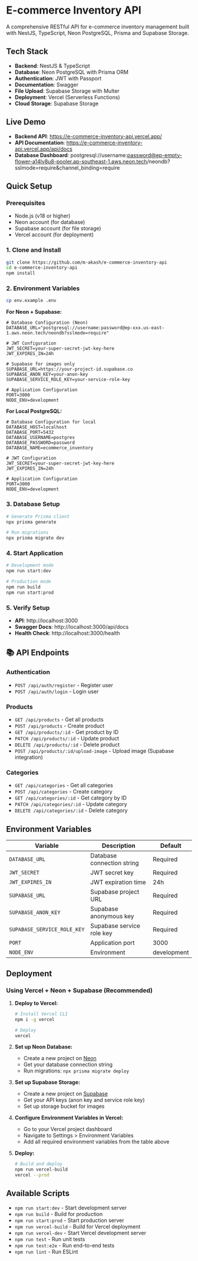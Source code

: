 # E-commerce Inventory API

A comprehensive RESTful API for e-commerce inventory management built with NestJS, TypeScript, Neon PostgreSQL, Prisma and Supabase Storage.

## Tech Stack

- **Backend**: NestJS & TypeScript
- **Database**: Neon PostgreSQL with Prisma ORM
- **Authentication**: JWT with Passport
- **Documentation**: Swagger
- **File Upload**: Supabase Storage with Multer
- **Deployment**: Vercel (Serverless Functions)
- **Cloud Storage**: Supabase Storage

## Live Demo

- **Backend API**: https://e-commerce-inventory-api.vercel.app/
- **API Documentation**: https://e-commerce-inventory-api.vercel.app/api/docs
- **Database Dashboard**: postgresql://username:password@ep-empty-flower-a14lv8u8-pooler.ap-southeast-1.aws.neon.tech/neondb?sslmode=require&channel_binding=require

## Quick Setup

### Prerequisites

- Node.js (v18 or higher)
- Neon account (for database)
- Supabase account (for file storage)
- Vercel account (for deployment)

### 1. Clone and Install

```bash
git clone https://github.com/m-akash/e-commerce-inventory-api
cd e-commerce-inventory-api
npm install
```

### 2. Environment Variables

```bash
cp env.example .env
```

**For Neon + Supabase:**

```env
# Database Configuration (Neon)
DATABASE_URL="postgresql://username:password@ep-xxx.us-east-1.aws.neon.tech/neondb?sslmode=require"

# JWT Configuration
JWT_SECRET=your-super-secret-jwt-key-here
JWT_EXPIRES_IN=24h

# Supabase for images only
SUPABASE_URL=https://your-project-id.supabase.co
SUPABASE_ANON_KEY=your-anon-key
SUPABASE_SERVICE_ROLE_KEY=your-service-role-key

# Application Configuration
PORT=3000
NODE_ENV=development
```

**For Local PostgreSQL:**

```env
# Database Configuration for local
DATABASE_HOST=localhost
DATABASE_PORT=5432
DATABASE_USERNAME=postgres
DATABASE_PASSWORD=password
DATABASE_NAME=ecommerce_inventory

# JWT Configuration
JWT_SECRET=your-super-secret-jwt-key-here
JWT_EXPIRES_IN=24h

# Application Configuration
PORT=3000
NODE_ENV=development
```

### 3. Database Setup

```bash
# Generate Prisma client
npx prisma generate

# Run migrations
npx prisma migrate dev
```

### 4. Start Application

```bash
# Development mode
npm run start:dev

# Production mode
npm run build
npm run start:prod
```

### 5. Verify Setup

- **API**: http://localhost:3000
- **Swagger Docs**: http://localhost:3000/api/docs
- **Health Check**: http://localhost:3000/health

## 📚 API Endpoints

### Authentication

- `POST /api/auth/register` - Register user
- `POST /api/auth/login` - Login user

### Products

- `GET /api/products` - Get all products
- `POST /api/products` - Create product
- `GET /api/products/:id` - Get product by ID
- `PATCH /api/products/:id` - Update product
- `DELETE /api/products/:id` - Delete product
- `POST /api/products/:id/upload-image` - Upload image (Supabase integration)

### Categories

- `GET /api/categories` - Get all categories
- `POST /api/categories` - Create category
- `GET /api/categories/:id` - Get category by ID
- `PATCH /api/categories/:id` - Update category
- `DELETE /api/categories/:id` - Delete category

## Environment Variables

| Variable                    | Description                | Default     |
| --------------------------- | -------------------------- | ----------- |
| `DATABASE_URL`              | Database connection string | Required    |
| `JWT_SECRET`                | JWT secret key             | Required    |
| `JWT_EXPIRES_IN`            | JWT expiration time        | 24h         |
| `SUPABASE_URL`              | Supabase project URL       | Required    |
| `SUPABASE_ANON_KEY`         | Supabase anonymous key     | Required    |
| `SUPABASE_SERVICE_ROLE_KEY` | Supabase service role key  | Required    |
| `PORT`                      | Application port           | 3000        |
| `NODE_ENV`                  | Environment                | development |

## Deployment

### Using Vercel + Neon + Supabase (Recommended)

1. **Deploy to Vercel:**

   ```bash
   # Install Vercel CLI
   npm i -g vercel

   # Deploy
   vercel
   ```

2. **Set up Neon Database:**
   - Create a new project on [Neon](https://neon.tech)
   - Get your database connection string
   - Run migrations: `npx prisma migrate deploy`

3. **Set up Supabase Storage:**
   - Create a new project on [Supabase](https://supabase.com)
   - Get your API keys (anon key and service role key)
   - Set up storage bucket for images

4. **Configure Environment Variables in Vercel:**
   - Go to your Vercel project dashboard
   - Navigate to Settings > Environment Variables
   - Add all required environment variables from the table above

5. **Deploy:**
   ```bash
   # Build and deploy
   npm run vercel-build
   vercel --prod
   ```

## Available Scripts

- `npm run start:dev` - Start development server
- `npm run build` - Build for production
- `npm run start:prod` - Start production server
- `npm run vercel-build` - Build for Vercel deployment
- `npm run vercel-dev` - Start Vercel development server
- `npm run test` - Run unit tests
- `npm run test:e2e` - Run end-to-end tests
- `npm run lint` - Run ESLint
